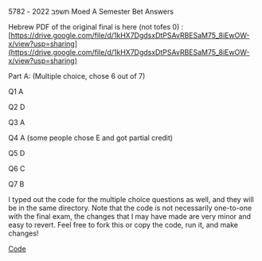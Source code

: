 5782 - תשפב 2022 Moed A Semester Bet Answers

Hebrew PDF of the original final is here (not tofes 0) : 
[https://drive.google.com/file/d/1kHX7DgdsxDtPSAvRBESaM75_8iEwOW-x/view?usp=sharing](https://drive.google.com/file/d/1kHX7DgdsxDtPSAvRBESaM75_8iEwOW-x/view?usp=sharing)

Part A: (Multiple choice, chose 6 out of 7)

Q1 A

Q2 D

Q3 A

Q4 A (some people chose E and got partial credit)

Q5 D

Q6 C

Q7 B

I typed out the code for the multiple choice questions as well, and they will be in the same directory. 
Note that the code is not necessarily one-to-one with the final exam, the changes that I may have made are very minor and easy to revert. Feel free to fork this or copy the code, run it, and make changes! 


[Code](https://github.com/avipars/CS-Resources/cpp_workshop/Exam_2022)
